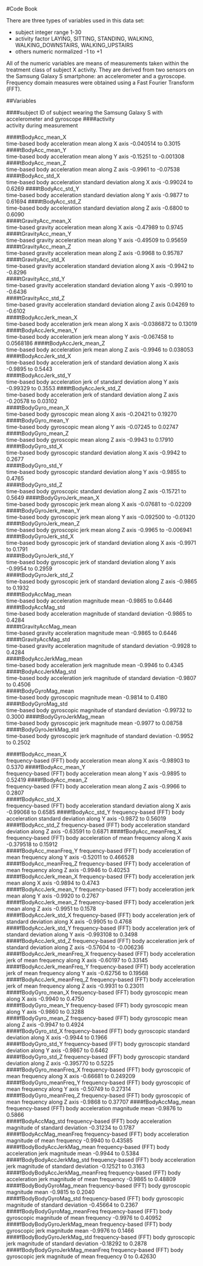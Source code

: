 #Code Book

There are three types of variables used in this data set: 

* subject	integer	range 1-30
* activity	factor	LAYING, SITTING, STANDING, WALKING, WALKING_DOWNSTAIRS, WALKING_UPSTAIRS
* others	numeric	normalized -1 to +1

All  of the numeric variables are means of measurements taken within the treatment class of subject X activity. They are derived from two sensors on the Samsung Galaxy S smartphone: an accelerometer and a gyroscope. Frequency domain measures were obtained using a Fast Fourier Transform (FFT).


##Variables			

####subject
ID of subject wearing the Samsung Galaxy S with accelerometer and gyroscope
####activity				
activity during measurement

####tBodyAcc_mean_X			
time-based body acceleration  mean along X axis				-0.040514 to 0.3015
####tBodyAcc_mean_Y			
time-based body acceleration  mean along Y axis				-0.15251 to -0.001308	
####tBodyAcc_mean_Z			
time-based body acceleration  mean along Z axis				-0.9961 to -0.07538	
####tBodyAcc_std_X			
time-based body acceleration standard deviation along X axis			-0.99024 to  0.6269	
####tBodyAcc_std_Y			
time-based body acceleration standard deviation along Y axis			-0.9877 to  0.61694	
####tBodyAcc_std_Z			
time-based body acceleration standard deviation along Z axis			-0.6800 to  0.6090	
####tGravityAcc_mean_X			
time-based  gravity acceleration  mean along X axis				-0.47989 to  0.9745	
####tGravityAcc_mean_Y			
time-based  gravity acceleration  mean along Y axis				-0.49509 to  0.95659	
####tGravityAcc_mean_Z			
time-based  gravity acceleration  mean along Z axis				-0.9968 to  0.95787	
####tGravityAcc_std_X			
time-based  gravity acceleration standard deviation along X axis			-0.9942 to -0.8296	
####tGravityAcc_std_Y			
time-based  gravity acceleration standard deviation along Y axis			-0.9910 to -0.6436	
####tGravityAcc_std_Z			
time-based  gravity acceleration standard deviation along Z axis			0.04269 to -0.6102	
####tBodyAccJerk_mean_X		
time-based body acceleration jerk  mean along X axis			-0.0386872 to 0.13019	
####tBodyAccJerk_mean_Y		
time-based body acceleration jerk  mean along Y axis			-0.067458 to  0.0568186	
####tBodyAccJerk_mean_Z		
time-based body acceleration jerk  mean along Z axis			-0.9946 to  0.038053	
####tBodyAccJerk_std_X			
time-based body acceleration jerk of standard deviation along X axis		-0.9895 to  0.5443	
####tBodyAccJerk_std_Y			
time-based body acceleration jerk of standard deviation along Y axis		-0.99329 to  0.3553	
####tBodyAccJerk_std_Z			
time-based body acceleration jerk of standard deviation along Z axis		-0.20578 to  0.03102	
####tBodyGyro_mean_X			
time-based body gyroscopic  mean along X axis				-0.20421 to  0.19270	
####tBodyGyro_mean_Y			
time-based body gyroscopic  mean along Y axis				-0.07245 to  0.02747	
####tBodyGyro_mean_Z			
time-based body gyroscopic  mean along Z axis				-0.9943 to  0.17910	
####tBodyGyro_std_X			
time-based body gyroscopic standard deviation along X axis			-0.9942 to  0.2677	
####tBodyGyro_std_Y			
time-based body gyroscopic standard deviation along Y axis			-0.9855 to  0.4765	
####tBodyGyro_std_Z			
time-based body gyroscopic standard deviation along Z axis			-0.15721 to  0.5649	
####tBodyGyroJerk_mean_X		
time-based body gyroscopic jerk  mean along X axis				-0.07681 to -0.02209	
####tBodyGyroJerk_mean_Y		
time-based body gyroscopic jerk  mean along Y axis				-0.092500 to -0.01320	
####tBodyGyroJerk_mean_Z		
time-based body gyroscopic jerk  mean along Z axis				-0.9965 to -0.006941	
####tBodyGyroJerk_std_X		
time-based body gyroscopic jerk of standard deviation along X axis		-0.9971 to  0.1791	
####tBodyGyroJerk_std_Y		
time-based body gyroscopic jerk of standard deviation along Y axis		-0.9954 to  0.2959	
####tBodyGyroJerk_std_Z		
time-based body gyroscopic jerk of standard deviation along Z axis		-0.9865 to  0.1932	
####tBodyAccMag_mean			
time-based body acceleration magnitude mean				-0.9865 to  0.6446	
####tBodyAccMag_std			
time-based body acceleration magnitude of standard deviation			-0.9865 to  0.4284	
####tGravityAccMag_mean		
time-based  gravity acceleration magnitude mean				-0.9865 to  0.6446	
####tGravityAccMag_std			
time-based  gravity acceleration magnitude of standard deviation		-0.9928 to  0.4284	
####tBodyAccJerkMag_mean		
time-based body acceleration jerk magnitude mean				-0.9946 to  0.4345	
####tBodyAccJerkMag_std		
time-based body acceleration jerk magnitude of standard deviation		-0.9807 to  0.4506	
####tBodyGyroMag_mean		
time-based body gyroscopic magnitude mean				-0.9814 to  0.4180	
####tBodyGyroMag_std			
time-based body gyroscopic magnitude of standard deviation			-0.99732 to  0.3000	
####tBodyGyroJerkMag_mean		
time-based body gyroscopic jerk magnitude mean				-0.9977 to  0.08758	
####tBodyGyroJerkMag_std		
time-based body gyroscopic jerk magnitude of standard deviation		-0.9952 to  0.2502	

####fBodyAcc_mean_X			
frequency-based (FFT) body acceleration  mean along X axis			-0.98903 to  0.5370	
####fBodyAcc_mean_Y			
frequency-based (FFT) body acceleration  mean along Y axis			-0.9895 to  0.52419	
####fBodyAcc_mean_Z			
frequency-based (FFT) body acceleration  mean along Z axis			-0.9966 to  0.2807	
####fBodyAcc_std_X			
frequency-based (FFT) body acceleration standard deviation along X axis		-0.99068 to  0.6585	
####fBodyAcc_std_Y			frequency-based (FFT) body acceleration standard deviation along Y axis		-0.9872 to  0.56019	
####fBodyAcc_std_Z			frequency-based (FFT) body acceleration standard deviation along Z axis		-0.63591 to  0.6871	
####fBodyAcc_meanFreq_X		frequency-based (FFT) body acceleration  of mean frequency along X axis		-0.379518 to  0.15912	
####fBodyAcc_meanFreq_Y		frequency-based (FFT) body acceleration  of mean frequency along Y axis		-0.52011 to  0.466528	
####fBodyAcc_meanFreq_Z		frequency-based (FFT) body acceleration  of mean frequency along Z axis		-0.9946 to  0.40253	
####fBodyAccJerk_mean_X		frequency-based (FFT) body acceleration jerk  mean along X axis		-0.9894 to  0.4743	
####fBodyAccJerk_mean_Y		frequency-based (FFT) body acceleration jerk  mean along Y axis		-0.9920 to  0.2767	
####fBodyAccJerk_mean_Z		frequency-based (FFT) body acceleration jerk  mean along Z axis		-0.9951 to  0.1578	
####fBodyAccJerk_std_X			frequency-based (FFT) body acceleration jerk of standard deviation along X axis	-0.9905 to  0.4768	
####fBodyAccJerk_std_Y			frequency-based (FFT) body acceleration jerk of standard deviation along Y axis	-0.993108 to  0.3498	
####fBodyAccJerk_std_Z			frequency-based (FFT) body acceleration jerk of standard deviation along Z axis	-0.57604 to -0.006236	
####fBodyAccJerk_meanFreq_X		frequency-based (FFT) body acceleration jerk  of mean frequency along X axis	-0.60197 to  0.33145	
####fBodyAccJerk_meanFreq_Y		frequency-based (FFT) body acceleration jerk  of mean frequency along Y axis	-0.62756 to  0.19568	
####fBodyAccJerk_meanFreq_Z		frequency-based (FFT) body acceleration jerk  of mean frequency along Z axis	-0.9931 to  0.23011	
####fBodyGyro_mean_X			frequency-based (FFT) body gyroscopic  mean along X axis			-0.9940 to  0.4750	
####fBodyGyro_mean_Y			frequency-based (FFT) body gyroscopic  mean along Y axis			-0.9860 to  0.3288	
####fBodyGyro_mean_Z			frequency-based (FFT) body gyroscopic  mean along Z axis			-0.9947 to  0.4924	
####fBodyGyro_std_X			frequency-based (FFT) body gyroscopic standard deviation along X axis		-0.9944 to  0.1966	
####fBodyGyro_std_Y			frequency-based (FFT) body gyroscopic standard deviation along Y axis		-0.9867 to  0.6462	
####fBodyGyro_std_Z			frequency-based (FFT) body gyroscopic standard deviation along Z axis		-0.395770 to  0.5225	
####fBodyGyro_meanFreq_X		frequency-based (FFT) body gyroscopic  of mean frequency along X axis		-0.66681 to  0.249209	
####fBodyGyro_meanFreq_Y		frequency-based (FFT) body gyroscopic  of mean frequency along Y axis		-0.50749 to  0.27314	
####fBodyGyro_meanFreq_Z		frequency-based (FFT) body gyroscopic  of mean frequency along Z axis		-0.9868 to  0.37707	
####fBodyAccMag_mean			frequency-based (FFT) body acceleration magnitude mean			-0.9876 to  0.5866	
####fBodyAccMag_std			frequency-based (FFT) body acceleration magnitude of standard deviation		-0.31234 to  0.1787	
####fBodyAccMag_meanFreq		frequency-based (FFT) body acceleration magnitude of mean frequency		-0.9940 to  0.43585	
####fBodyBodyAccJerkMag_mean		frequency-based (FFT) body  acceleration jerk magnitude mean			-0.9944 to  0.5384	
####fBodyBodyAccJerkMag_std		frequency-based (FFT) body  acceleration jerk magnitude of standard deviation	-0.12521 to  0.3163	
####fBodyBodyAccJerkMag_meanFreq	frequency-based (FFT) body  acceleration jerk magnitude of mean frequency	-0.9865 to  0.48809	
####fBodyBodyGyroMag_mean		frequency-based (FFT) body  gyroscopic magnitude mean			-0.9815 to  0.2040	
####fBodyBodyGyroMag_std		frequency-based (FFT) body  gyroscopic magnitude of standard deviation		-0.45664 to  0.2367	
####fBodyBodyGyroMag_meanFreq		frequency-based (FFT) body  gyroscopic magnitude of mean frequency		-0.9976 to  0.40952	
####fBodyBodyGyroJerkMag_mean		frequency-based (FFT) body  gyroscopic jerk magnitude mean			-0.9976 to  0.1466	
####fBodyBodyGyroJerkMag_std		frequency-based (FFT) body  gyroscopic jerk magnitude of standard deviation	-0.18292 to  0.2878	
####fBodyBodyGyroJerkMag_meanFreq	frequency-based (FFT) body  gyroscopic jerk magnitude of mean frequency	           0 to  0.42630	
